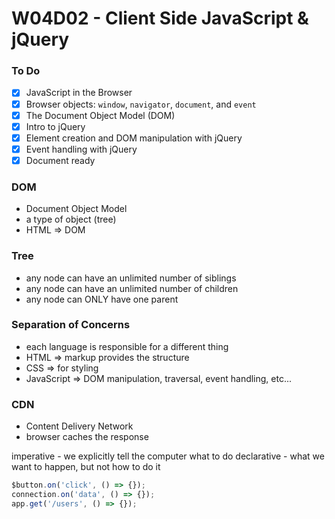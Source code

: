# W04D02 - Client Side JavaScript & jQuery

### To Do
- [x] JavaScript in the Browser
- [x] Browser objects: `window`, `navigator`, `document`, and `event`
- [x] The Document Object Model (DOM)
- [x] Intro to jQuery
- [x] Element creation and DOM manipulation with jQuery
- [x] Event handling with jQuery
- [x] Document ready

### DOM
* Document Object Model
* a type of object (tree)
* HTML => DOM

### Tree
* any node can have an unlimited number of siblings
* any node can have an unlimited number of children
* any node can ONLY have one parent

### Separation of Concerns
* each language is responsible for a different thing
* HTML => markup provides the structure
* CSS => for styling
* JavaScript => DOM manipulation, traversal, event handling, etc...

### CDN
* Content Delivery Network
* browser caches the response


imperative - we explicitly tell the computer what to do
declarative - what we want to happen, but not how to do it


```js
$button.on('click', () => {});
connection.on('data', () => {});
app.get('/users', () => {});
```




